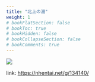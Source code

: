```yaml
---
title: "北上の湯"
weight: 1
# bookFlatSection: false
# bookToc: true
# bookHidden: false
# bookCollapseSection: false
# bookComments: true
---
```


![](https://cdn.jsdelivr.net/gh/reiuyfan/imagehosting@main/blog/20201227174342695.jpg)

link: <https://nhentai.net/g/134140/>
